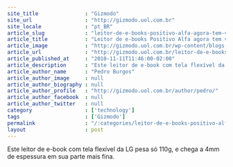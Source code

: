 ```yaml
---
site_title               : "Gizmodo"
site_url                 : "http://gizmodo.uol.com.br"
site_locale              : "pt_BR"
article_slug             : "leitor-de-e-books-positivo-alfa-agora-tem-versao-com-wi-fi"
article_title            : "Leitor de e-books Positivo Alfa agora tem versão com Wi-Fi"
article_image            : "http://gizmodo.uol.com.br/wp-content/blogs.dir/8/files/2010/12/Toshiba-e-reader.jpg"
article_url              : "http://gizmodo.uol.com.br/leitor-de-e-books-positivo-alfa-agora-tem-versao-com-wi-fi/"
article_published_at     : "2010-11-11T11:46:00-02:00"
article_description      : "Este leitor de e-book com tela flexível da LG pesa só 110g, e chega a 4mm de espessura em sua parte mais fina."
article_author_name      : "Pedro Burgos"
article_author_image     : null
article_author_biography : null
article_author_profile   : "http://gizmodo.uol.com.br/author/pedro/"
article_author_facebook  : null
article_author_twitter   : null
category                 : ['technology']
tags                     : ['Gizmodo']
permalink                : "/:categories/leitor-de-e-books-positivo-alfa-agora-tem-versao-com-wi-fi/"
layout                   : post
---
```


Este leitor de e-book com tela flexível da LG pesa só 110g, e chega a 4mm de espessura em sua parte mais fina.
